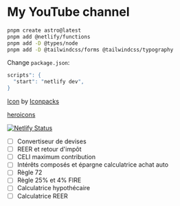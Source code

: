 # My YouTube channel

```bash
pnpm create astro@latest
pnpm add @netlify/functions
pnpm add -D @types/node
pnpm add -D @tailwindcss/forms @tailwindcss/typography
```

Change `package.json`:

```bash
scripts": {
  "start": "netlify dev",
}
```

[Icon](https://www.iconpacks.net/free-icon/youtube-logo-7128.html) by [Iconpacks](https://iconpacks.net/?utm_source=link-attribution&utm_content=7127)

[heroicons](https://heroicons.com/)

[![Netlify Status](https://api.netlify.com/api/v1/badges/254ab723-ddc0-44f1-a1a9-592606b2c308/deploy-status)](https://app.netlify.com/sites/davland7/deploys)

- [ ] Convertiseur de devises
- [ ] REER et retour d'impôt
- [ ] CELI maximum contribution
- [ ] Intérêts composés et épargne calculatrice achat auto
- [ ] Règle 72
- [ ] Règle 25% et 4% FIRE
- [ ] Calculatrice hypothécaire
- [ ] Calculatrice REER
